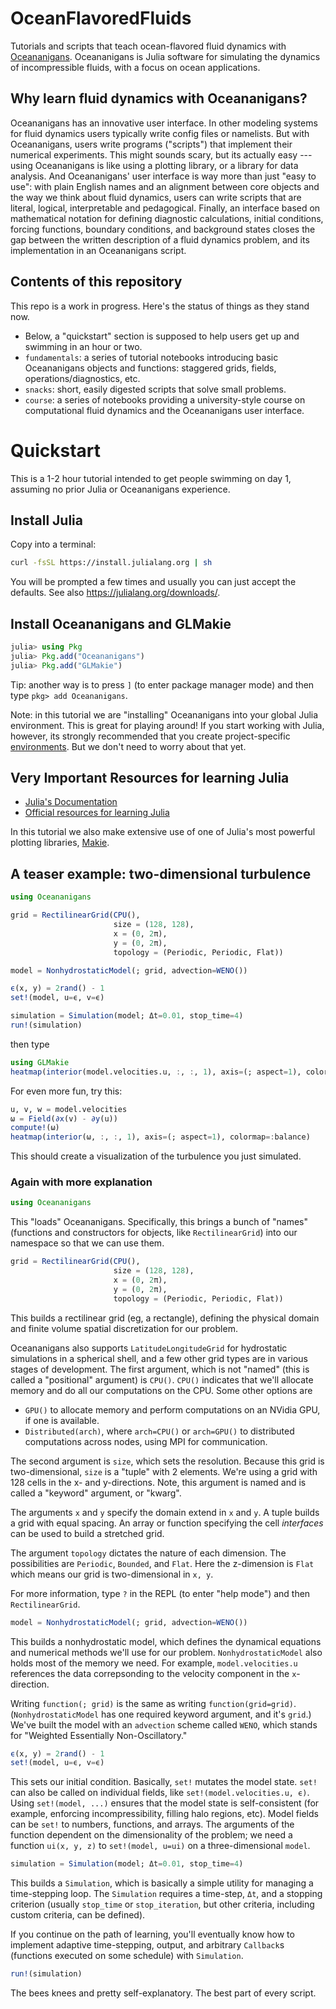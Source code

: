 # OceanFlavoredFluids

Tutorials and scripts that teach ocean-flavored fluid dynamics with [Oceananigans](https://github.com/CliMA/Oceananigans.jl).
Oceananigans is Julia software for simulating the dynamics of incompressible fluids, with a focus on ocean applications.

## Why learn fluid dynamics with Oceananigans?

Oceananigans has an innovative user interface.
In other modeling systems for fluid dynamics users typically write config files or namelists.
But with Oceananigans, users write programs ("scripts") that implement their numerical experiments.
This might sounds scary, but its actually easy --- using Oceananigans is like using a plotting library, or a library for data analysis.
And Oceananigans' user interface is way more than just "easy to use": with plain English names and an alignment between core objects and the way we think about fluid dynamics, users can write scripts that are literal, logical, interpretable and pedagogical.
Finally, an interface based on mathematical notation for defining diagnostic calculations, initial conditions, forcing functions, boundary conditions, and background states closes the gap between the written description of a fluid dynamics problem, and its implementation in an Oceananigans script.

## Contents of this repository

This repo is a work in progress. Here's the status of things as they stand now.

- Below, a "quickstart" section is supposed to help users get up and swimming in an hour or two.
- `fundamentals`: a series of tutorial notebooks introducing basic Oceananigans objects and functions: staggered grids, fields, operations/diagnostics, etc.
- `snacks`: short, easily digested scripts that solve small problems.
- `course`: a series of notebooks providing a university-style course on computational fluid dynamics and the Oceananigans user interface.

# Quickstart

This is a 1-2 hour tutorial intended to get people swimming on day 1, assuming no prior Julia or Oceananigans experience.

## Install Julia

Copy into a terminal:


```bash
curl -fsSL https://install.julialang.org | sh
```

You will be prompted a few times and usually you can just accept the defaults.
See also https://julialang.org/downloads/.

## Install Oceananigans and GLMakie

```julia
julia> using Pkg
julia> Pkg.add("Oceananigans")
julia> Pkg.add("GLMakie")
```

Tip: another way is to press `]` (to enter package manager mode) and then type `pkg> add Oceananigans`.

Note: in this tutorial we are "installing" Oceananigans into your global Julia environment.
This is great for playing around!
If you start working with Julia, however, its strongly recommended that you create project-specific
[environments](https://pkgdocs.julialang.org/v1/environments/).
But we don't need to worry about that yet.

## Very Important Resources for learning Julia

* [Julia's Documentation](https://docs.julialang.org/en/v1/)
* [Official resources for learning Julia](https://julialang.org/learning/)

In this tutorial we also make extensive use of one of Julia's most powerful plotting libraries,
[Makie](https://docs.makie.org/v0.21/).

## A teaser example: two-dimensional turbulence

```julia
using Oceananigans

grid = RectilinearGrid(CPU(),
                       size = (128, 128),
                       x = (0, 2π),
                       y = (0, 2π),
                       topology = (Periodic, Periodic, Flat))

model = NonhydrostaticModel(; grid, advection=WENO())

ϵ(x, y) = 2rand() - 1
set!(model, u=ϵ, v=ϵ)

simulation = Simulation(model; Δt=0.01, stop_time=4)
run!(simulation)
```

then type

```julia
using GLMakie
heatmap(interior(model.velocities.u, :, :, 1), axis=(; aspect=1), colormap=:balance)
```

For even more fun, try this:

```julia
u, v, w = model.velocities
ω = Field(∂x(v) - ∂y(u))
compute!(ω)
heatmap(interior(ω, :, :, 1), axis=(; aspect=1), colormap=:balance)
```

This should create a visualization of the turbulence you just simulated.

### Again with more explanation

```julia
using Oceananigans
```

This "loads" Oceananigans.
Specifically, this brings a bunch of "names" (functions and constructors for objects, like `RectilinearGrid`)
into our namespace so that we can use them.

```julia
grid = RectilinearGrid(CPU(),
                       size = (128, 128),
                       x = (0, 2π),
                       y = (0, 2π),
                       topology = (Periodic, Periodic, Flat))
```

This builds a rectilinear grid (eg, a rectangle), defining the physical domain and finite volume spatial discretization for our problem.

Oceananigans also supports `LatitudeLongitudeGrid` for hydrostatic simulations in a spherical shell,
and a few other grid types are in various stages of development.
The first argument, which is not "named" (this is called a "positional" argument) is `CPU()`.
`CPU()` indicates that we'll allocate memory and do all our computations on the CPU.
Some other options are

* `GPU()` to allocate memory and perform computations on an NVidia GPU, if one is available.
* `Distributed(arch)`, where `arch=CPU()` or `arch=GPU()` to distributed computations across nodes, using MPI for communication.

The second argument is `size`, which sets the resolution.
Because this grid is two-dimensional, `size` is a "tuple" with 2 elements.
We're using a grid with 128 cells in the x- and y-directions.
Note, this argument is named and is called a "keyword" argument, or "kwarg".

The arguments `x` and `y` specify the domain extend in `x` and `y`.
A tuple builds a grid with equal spacing.
An array or function specifying the cell _interfaces_ can be used to build a stretched grid.

The argument `topology` dictates the nature of each dimension.
The possibilities are `Periodic`, `Bounded`, and `Flat`.
Here the z-dimension is `Flat` which means our grid is two-dimensional in `x, y`.

For more information, type `?` in the REPL (to enter "help mode") and then `RectilinearGrid`.

```julia
model = NonhydrostaticModel(; grid, advection=WENO())
```

This builds a nonhydrostatic model, which defines the dynamical equations and numerical methods we'll use for our problem.
`NonhydrostaticModel` also holds most of the memory we need.
For example, `model.velocities.u` references the data correpsonding to the velocity component in the `x`-direction.

Writing `function(; grid)` is the same as writing `function(grid=grid)`.
(`NonhydrostaticModel` has one required keyword argument, and it's `grid`.)
We've built the model with an `advection` scheme called `WENO`, which stands for "Weighted Essentially Non-Oscillatory."

```julia
ϵ(x, y) = 2rand() - 1
set!(model, u=ϵ, v=ϵ)
```

This sets our initial condition.
Basically, `set!` mutates the model state.
`set!` can also be called on individual fields, like `set!(model.velocities.u, ϵ)`.
Using `set!(model, ...)` ensures that the model state is self-consistent (for example, enforcing incompressibility, filling halo regions, etc).
Model fields can be `set!` to numbers, functions, and arrays.
The arguments of the function dependent on the dimensionality of the problem;
we need a function `ui(x, y, z)` to `set!(model, u=ui)` on a three-dimensional `model`.

```julia
simulation = Simulation(model; Δt=0.01, stop_time=4)
```

This builds a `Simulation`, which is basically a simple utility for managing a time-stepping loop.
The `Simulation` requires a time-step, `Δt`, and a stopping criterion
(usually `stop_time` or `stop_iteration`, but other criteria, including custom criteria, can be defined).

If you continue on the path of learning, you'll eventually know how to implement adaptive time-stepping, output, and arbitrary `Callback`s
(functions executed on some schedule) with `Simulation`.

```julia
run!(simulation)
```

The bees knees and pretty self-explanatory.
The best part of every script.


